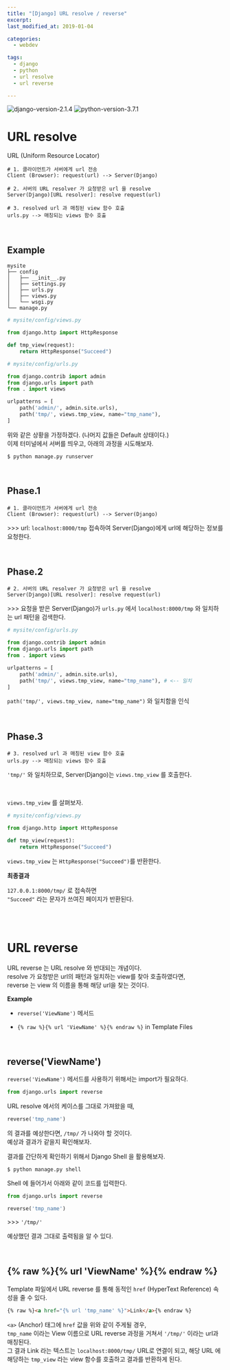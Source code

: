 ```yaml
---
title: "[Django] URL resolve / reverse"
excerpt: 
last_modified_at: 2019-01-04

categories:
  - webdev

tags:
  - django
  - python
  - url resolve
  - url reverse

---
```


![django-version-2.1.4](https://img.shields.io/badge/django-v2.1.4-brightgreen.svg)
![python-version-3.7.1](https://img.shields.io/badge/python-v3.7.1-blue.svg)

# URL resolve

URL (Uniform Resource Locator)

```
# 1. 클라이언트가 서버에게 url 전송
Client (Browser): request(url) --> Server(Django)

# 2. 서버의 URL resolver 가 요청받은 url 을 resolve
Server(Django)[URL resolver]: resolve request(url)

# 3. resolved url 과 매칭된 view 함수 호출
urls.py --> 매칭되는 views 함수 호출
```

<br>

## Example

```
mysite
├── config
│   ├── __init__.py
│   ├── settings.py
│   ├── urls.py
│   ├── views.py
│   └── wsgi.py
└── manage.py
```

```python
# mysite/config/views.py

from django.http import HttpResponse

def tmp_view(request):
    return HttpResponse("Succeed")
```

```python
# mysite/config/urls.py

from django.contrib import admin
from django.urls import path
from . import views

urlpatterns = [
    path('admin/', admin.site.urls),
    path('tmp/', views.tmp_view, name="tmp_name"),
]
```

위와 같은 상황을 가정하겠다. (나머지 값들은 Default 상태이다.)  
이제 터미널에서 서버를 띄우고, 아래의 과정을 시도해보자.

```
$ python manage.py runserver
```

<br>


## Phase.1

```
# 1. 클라이언트가 서버에게 url 전송
Client (Browser): request(url) --> Server(Django)
```   
\>\>\> url: `localhost:8000/tmp` 접속하여 Server(Django)에게 url에 해당하는 정보를 요청한다.

<br>

## Phase.2

```
# 2. 서버의 URL resolver 가 요청받은 url 을 resolve
Server(Django)[URL resolver]: resolve request(url)
```
\>\>\> 요청을 받은 Server(Django)가 `urls.py` 에서 `localhost:8000/tmp` 와 일치하는 url 패턴을 검색한다.  

```python
# mysite/config/urls.py

from django.contrib import admin
from django.urls import path
from . import views

urlpatterns = [
    path('admin/', admin.site.urls),
    path('tmp/', views.tmp_view, name="tmp_name"), # <-- 일치
]
```
`path('tmp/', views.tmp_view, name="tmp_name")` 와 일치함을 인식

<br>

## Phase.3

```
# 3. resolved url 과 매칭된 view 함수 호출
urls.py --> 매칭되는 views 함수 호출
```

`'tmp/'` 와 일치하므로, Server(Django)는 `views.tmp_view` 를 호출한다.  

<br>

`views.tmp_view` 를 살펴보자.

```python
# mysite/config/views.py

from django.http import HttpResponse

def tmp_view(request):
    return HttpResponse("Succeed")
```

`views.tmp_view` 는 `HttpResponse("Succeed")`를 반환한다.  
  
**최종결과**      
  
`127.0.0.1:8000/tmp/` 로 접속하면  
`"Succeed"` 라는 문자가 쓰여진 페이지가 반환된다.

<br><br>

# URL reverse

URL reverse 는 URL resolve 와 반대되는 개념이다.  
resolve 가 요청받은 url의 패턴과 일치하는 view를 찾아 호출하였다면,  
reverse 는 view 의 이름을 통해 해당 url을 찾는 것이다.  
  
**Example**  
  
- `reverse('ViewName')` 메서드

- `{% raw %}{% url 'ViewName' %}{% endraw %}` in Template Files


<br>

## reverse('ViewName')

`reverse('ViewName')` 메서드를 사용하기 위해서는 import가 필요하다.

```python
from django.urls import reverse
```

URL resolve 에서의 케이스를 그대로 가져왔을 때,  

```python
reverse('tmp_name')
```

의 결과를 예상한다면, `/tmp/` 가 나와야 할 것이다.  
예상과 결과가 같을지 확인해보자.  
  
결과를 간단하게 확인하기 위해서 Django Shell 을 활용해보자.  

```
$ python manage.py shell
```

Shell 에 들어가서 아래와 같이 코드를 입력한다.

```python
from django.urls import reverse

reverse('tmp_name')
```
\>\>\> `'/tmp/'`

예상했던 결과 그대로 출력됨을 알 수 있다.  

<br>

## {% raw %}{% url 'ViewName' %}{% endraw %}

Template 파일에서 URL reverse 를 통해 동적인 `href` (HyperText Reference) 속성을 줄 수 있다.

```html
{% raw %}<a href="{% url 'tmp_name' %}">Link</a>{% endraw %}
```

`<a>` (Anchor) 태그에 `href` 값을 위와 같이 주게될 경우,  
`tmp_name` 이라는 View 이름으로 URL reverse 과정을 거쳐서  `'/tmp/'` 이라는 url과 매칭된다.  
그 결과 Link 라는 텍스트는 `localhost:8000/tmp/` URL로 연결이 되고, 해당 URL 에 해당하는 `tmp_view` 라는 view 함수를 호출하고 결과를 반환하게 된다.
